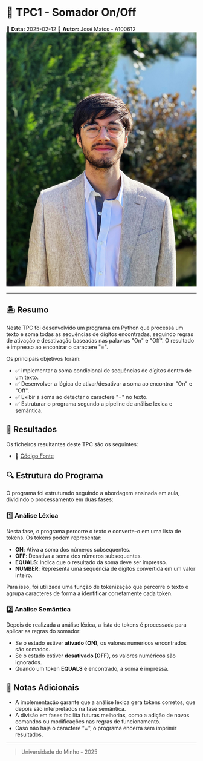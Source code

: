 # 📌 TPC1 - Somador On/Off

📅 **Data:** 2025-02-12
👤 **Autor:** José Matos - A100612
![Foto do Autor](../foto.JPG)

---

## 🏝️ Resumo

Neste TPC foi desenvolvido um programa em Python que processa um texto e soma todas as sequências de dígitos encontradas, seguindo regras de ativação e desativação baseadas nas palavras "On" e "Off". O resultado é impresso ao encontrar o caractere "=".

Os principais objetivos foram:

- ✅ Implementar a soma condicional de sequências de dígitos dentro de um texto.
- ✅ Desenvolver a lógica de ativar/desativar a soma ao encontrar "On" e "Off".
- ✅ Exibir a soma ao detectar o caractere "=" no texto.
- ✅ Estruturar o programa segundo a pipeline de análise lexica e semântica.

## 📁 Resultados

Os ficheiros resultantes deste TPC são os seguintes:

- 📝 [Código Fonte](./on_off_adder.py)

## 🔍 Estrutura do Programa

O programa foi estruturado seguindo a abordagem ensinada em aula, dividindo o processamento em duas fases:

### 1️⃣ **Análise Léxica**

Nesta fase, o programa percorre o texto e converte-o em uma lista de tokens. Os tokens podem representar:

- **ON**: Ativa a soma dos números subsequentes.
- **OFF**: Desativa a soma dos números subsequentes.
- **EQUALS**: Indica que o resultado da soma deve ser impresso.
- **NUMBER**: Representa uma sequência de dígitos convertida em um valor inteiro.

Para isso, foi utilizada uma função de tokenização que percorre o texto e agrupa caracteres de forma a identificar corretamente cada token.

### 2️⃣ **Análise Semântica**

Depois de realizada a análise léxica, a lista de tokens é processada para aplicar as regras do somador:

- Se o estado estiver **ativado (ON)**, os valores numéricos encontrados são somados.
- Se o estado estiver **desativado (OFF)**, os valores numéricos são ignorados.
- Quando um token **EQUALS** é encontrado, a soma é impressa.

## 📃 Notas Adicionais

- A implementação garante que a análise léxica gera tokens corretos, que depois são interpretados na fase semântica.
- A divisão em fases facilita futuras melhorias, como a adição de novos comandos ou modificações nas regras de funcionamento.
- Caso não haja o caractere "=", o programa encerra sem imprimir resultados.

---

> Universidade do Minho - 2025
